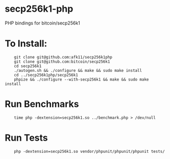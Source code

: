 # secp256k1-php
PHP bindings for bitcoin/secp256k1

# To Install:
```
    git clone git@github.com:afk11/secp256k1php
    git clone git@github.com:bitcoin/secp256k1
    cd secp256k1
    ./autogen.sh && ./configure && make && sudo make install
    cd ../secp256k1php/secp256k1
    phpize && ./configure --with-secp256k1 && make && sudo make install
```

# Run Benchmarks
```
    time php -dextension=secp256k1.so ../benchmark.php > /dev/null
```

# Run Tests
```
    php -dextension=secp256k1.so vendor/phpunit/phpunit/phpunit tests/
```